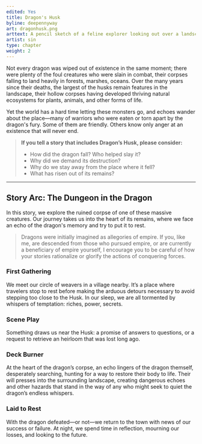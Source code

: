 ```yaml
---
edited: Yes
title: Dragon's Husk
byline: deepennyway
art: dragonhusk.png
arttext: A pencil sketch of a feline explorer looking out over a landscape where the skeletal remains of a dragon lie overgrown with vegetation.
artist: sin
type: chapter
weight: 2
---
```


Not every dragon was wiped out of existence in the same moment; there were plenty of the foul creatures who were slain in combat, their corpses falling to land heavily in forests, marshes, oceans. Over the many years since their deaths, the largest of the husks remain features in the landscape, their hollow corpses having developed thriving natural ecosystems for plants, animals, and other forms of life.

Yet the world has a hard time letting these monsters go, and echoes wander about the place—many of warriors who were eaten or torn apart by the dragon's fury. Some of them are friendly. Others know only anger at an existence that will never end.

> **If you tell a story that includes Dragon’s Husk, please consider:**
> - How did the dragon fall? Who helped slay it?
> - Why did we demand its destruction?
> - Why do we stay away from the place where it fell?
> - What has risen out of its remains?

***

## Story Arc: The Dungeon in the Dragon
In this story, we explore the ruined corpse of one of these massive creatures. Our journey takes us into the heart of its remains, where we face an echo of the dragon's memory and try to put it to rest.

> Dragons were initially imagined as allegories of empire. If you, like me, are descended from those who pursued empire, or are currently a beneficiary of empire yourself, I encourage you to be careful of how your stories rationalize or glorify the actions of conquering forces.

### First Gathering
We meet our circle of weavers in a village nearby. It’s a place where travelers stop to rest before making the arduous detours necessary to avoid stepping too close to the Husk. In our sleep, we are all tormented by whispers of temptation: riches, power, secrets.

### Scene Play
Something draws us near the Husk: a promise of answers to questions, or a request to retrieve an heirloom that was lost long ago. 

### Deck Burner
At the heart of the dragon’s corpse, an echo lingers of the dragon themself, desperately searching, hunting for a way to restore their body to life. Their will presses into the surrounding landscape, creating dangerous echoes and other hazards that stand in the way of any who might seek to quiet the dragon’s endless whispers.

### Laid to Rest
With the dragon defeated—or not—we return to the town with news of our success or failure. At night, we spend time in reflection, mourning our losses, and looking to the future.

